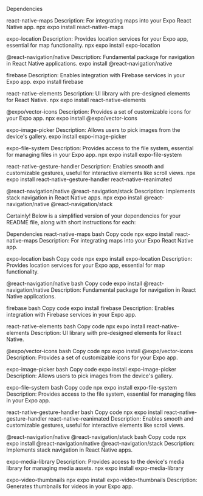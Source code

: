 Dependencies

react-native-maps
Description: For integrating maps into your Expo React Native app.
npx expo install react-native-maps

expo-location
Description: Provides location services for your Expo app, essential for map functionality.
npx expo install expo-location

@react-navigation/native
Description: Fundamental package for navigation in React Native applications.
expo install @react-navigation/native

firebase
Description: Enables integration with Firebase services in your Expo app.
expo install firebase

react-native-elements
Description: UI library with pre-designed elements for React Native.
npx expo install react-native-elements

@expo/vector-icons
Description: Provides a set of customizable icons for your Expo app.
npx expo install @expo/vector-icons

expo-image-picker
Description: Allows users to pick images from the device's gallery.
expo install expo-image-picker

expo-file-system
Description: Provides access to the file system, essential for managing files in your Expo app.
npx expo install expo-file-system

react-native-gesture-handler
Description: Enables smooth and customizable gestures, useful for interactive elements like scroll views.
npx expo install react-native-gesture-handler react-native-reanimated

@react-navigation/native @react-navigation/stack
Description: Implements stack navigation in React Native apps.
npx expo install @react-navigation/native @react-navigation/stack


Certainly! Below is a simplified version of your dependencies for your README file, along with short instructions for each:

Dependencies
react-native-maps
bash
Copy code
npx expo install react-native-maps
Description: For integrating maps into your Expo React Native app.

expo-location
bash
Copy code
npx expo install expo-location
Description: Provides location services for your Expo app, essential for map functionality.

@react-navigation/native
bash
Copy code
expo install @react-navigation/native
Description: Fundamental package for navigation in React Native applications.

firebase
bash
Copy code
expo install firebase
Description: Enables integration with Firebase services in your Expo app.

react-native-elements
bash
Copy code
npx expo install react-native-elements
Description: UI library with pre-designed elements for React Native.

@expo/vector-icons
bash
Copy code
npx expo install @expo/vector-icons
Description: Provides a set of customizable icons for your Expo app.

expo-image-picker
bash
Copy code
expo install expo-image-picker
Description: Allows users to pick images from the device's gallery.

expo-file-system
bash
Copy code
npx expo install expo-file-system
Description: Provides access to the file system, essential for managing files in your Expo app.

react-native-gesture-handler
bash
Copy code
npx expo install react-native-gesture-handler react-native-reanimated
Description: Enables smooth and customizable gestures, useful for interactive elements like scroll views.

@react-navigation/native @react-navigation/stack
bash
Copy code
npx expo install @react-navigation/native @react-navigation/stack
Description: Implements stack navigation in React Native apps.

expo-media-library
Description: Provides access to the device's media library for managing media assets.
npx expo install expo-media-library

expo-video-thumbnails
npx expo install expo-video-thumbnails
Description: Generates thumbnails for videos in your Expo app.

